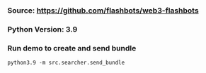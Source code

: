 ### Source: https://github.com/flashbots/web3-flashbots

### Python Version: 3.9

### Run demo to create and send bundle 
```
python3.9 -m src.searcher.send_bundle
```